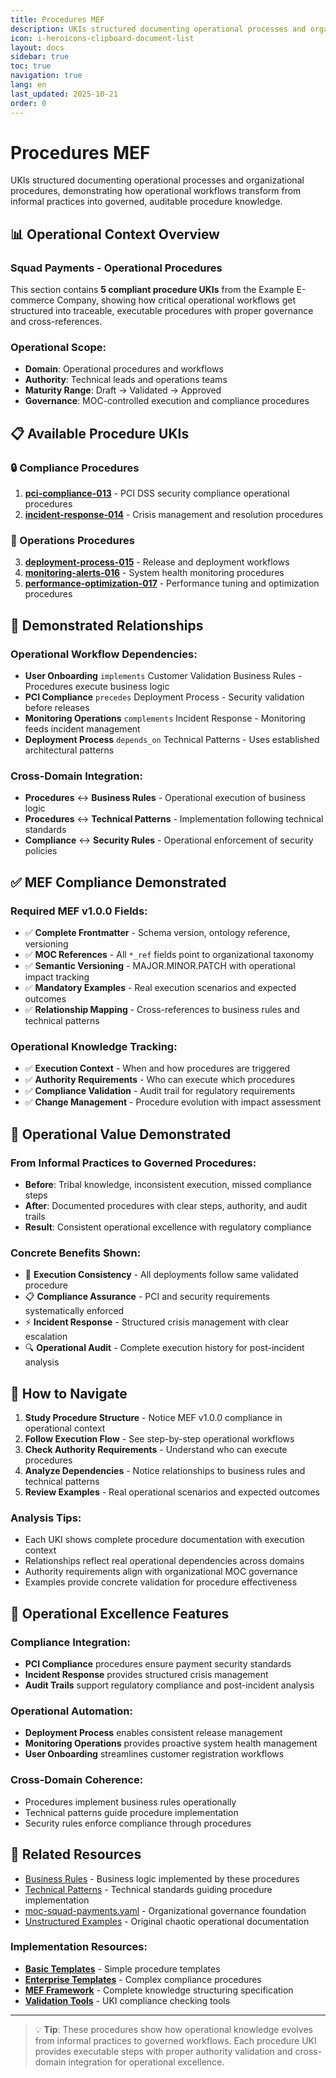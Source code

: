 ```yaml
---
title: Procedures MEF
description: UKIs structured documenting operational processes and organizational procedures
icon: i-heroicons-clipboard-document-list
layout: docs
sidebar: true
toc: true
navigation: true
lang: en
last_updated: 2025-10-21
order: 0
---
```

# Procedures MEF

UKIs structured documenting operational processes and organizational procedures, demonstrating how operational workflows transform from informal practices into governed, auditable procedure knowledge.

## 📊 Operational Context Overview

### Squad Payments - Operational Procedures

This section contains **5 compliant procedure UKIs** from the Example E-commerce Company, showing how critical operational workflows get structured into traceable, executable procedures with proper governance and cross-references.

### Operational Scope:
- **Domain**: Operational procedures and workflows
- **Authority**: Technical leads and operations teams
- **Maturity Range**: Draft → Validated → Approved
- **Governance**: MOC-controlled execution and compliance procedures

## 📋 Available Procedure UKIs

### 🔒 Compliance Procedures
1. **[pci-compliance-013](uki-pay-pci-compliance-013.yaml)** - PCI DSS security compliance operational procedures
2. **[incident-response-014](uki-pay-incident-response-014.yaml)** - Crisis management and resolution procedures

### 🚀 Operations Procedures
3. **[deployment-process-015](uki-pay-deployment-process-015.yaml)** - Release and deployment workflows
4. **[monitoring-alerts-016](uki-pay-monitoring-alerts-016.yaml)** - System health monitoring procedures
5. **[performance-optimization-017](uki-pay-performance-optimization-017.yaml)** - Performance tuning and optimization procedures

## 🔗 Demonstrated Relationships

### Operational Workflow Dependencies:
- **User Onboarding** `implements` Customer Validation Business Rules - Procedures execute business logic
- **PCI Compliance** `precedes` Deployment Process - Security validation before releases
- **Monitoring Operations** `complements` Incident Response - Monitoring feeds incident management
- **Deployment Process** `depends_on` Technical Patterns - Uses established architectural patterns

### Cross-Domain Integration:
- **Procedures** ↔ **Business Rules** - Operational execution of business logic
- **Procedures** ↔ **Technical Patterns** - Implementation following technical standards
- **Compliance** ↔ **Security Rules** - Operational enforcement of security policies

## ✅ MEF Compliance Demonstrated

### Required MEF v1.0.0 Fields:
- ✅ **Complete Frontmatter** - Schema version, ontology reference, versioning
- ✅ **MOC References** - All `*_ref` fields point to organizational taxonomy
- ✅ **Semantic Versioning** - MAJOR.MINOR.PATCH with operational impact tracking
- ✅ **Mandatory Examples** - Real execution scenarios and expected outcomes
- ✅ **Relationship Mapping** - Cross-references to business rules and technical patterns

### Operational Knowledge Tracking:
- ✅ **Execution Context** - When and how procedures are triggered
- ✅ **Authority Requirements** - Who can execute which procedures
- ✅ **Compliance Validation** - Audit trail for regulatory requirements
- ✅ **Change Management** - Procedure evolution with impact assessment

## 🎯 Operational Value Demonstrated

### From Informal Practices to Governed Procedures:
- **Before**: Tribal knowledge, inconsistent execution, missed compliance steps
- **After**: Documented procedures with clear steps, authority, and audit trails
- **Result**: Consistent operational excellence with regulatory compliance

### Concrete Benefits Shown:
- 🎯 **Execution Consistency** - All deployments follow same validated procedure
- 📋 **Compliance Assurance** - PCI and security requirements systematically enforced
- ⚡ **Incident Response** - Structured crisis management with clear escalation
- 🔍 **Operational Audit** - Complete execution history for post-incident analysis

## 🎯 How to Navigate

1. **Study Procedure Structure** - Notice MEF v1.0.0 compliance in operational context
2. **Follow Execution Flow** - See step-by-step operational workflows
3. **Check Authority Requirements** - Understand who can execute procedures
4. **Analyze Dependencies** - Notice relationships to business rules and technical patterns
5. **Review Examples** - Real operational scenarios and expected outcomes

### Analysis Tips:
- Each UKI shows complete procedure documentation with execution context
- Relationships reflect real operational dependencies across domains
- Authority requirements align with organizational MOC governance
- Examples provide concrete validation for procedure effectiveness

## 🎯 Operational Excellence Features

### Compliance Integration:
- **PCI Compliance** procedures ensure payment security standards
- **Incident Response** provides structured crisis management
- **Audit Trails** support regulatory compliance and post-incident analysis

### Operational Automation:
- **Deployment Process** enables consistent release management
- **Monitoring Operations** provides proactive system health management
- **User Onboarding** streamlines customer registration workflows

### Cross-Domain Coherence:
- Procedures implement business rules operationally
- Technical patterns guide procedure implementation
- Security rules enforce compliance through procedures

## 📖 Related Resources

- [Business Rules](../business-rules/) - Business logic implemented by these procedures
- [Technical Patterns](../technical-patterns/) - Technical standards guiding procedure implementation
- [moc-squad-payments.yaml](../../moc-squad-payments) - Organizational governance foundation
- [Unstructured Examples](../../unstructured/) - Original chaotic operational documentation

### Implementation Resources:
- **[Basic Templates](../../../../manual/templates/basic/)** - Simple procedure templates
- **[Enterprise Templates](../../../../manual/templates/enterprise/)** - Complex compliance procedures
- **[MEF Framework](../../../../frameworks/mef/)** - Complete knowledge structuring specification
- **[Validation Tools](../../../../manual/tools/)** - UKI compliance checking tools

---

> 💡 **Tip**: These procedures show how operational knowledge evolves from informal practices to governed workflows. Each procedure UKI provides executable steps with proper authority validation and cross-domain integration for operational excellence.